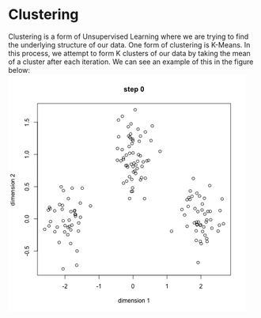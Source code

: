 # Clustering

Clustering is a form of Unsupervised Learning where we are trying to find the underlying structure of our data. One form of clustering is K-Means. In this process, we attempt to form K clusters of our data by taking the mean of a cluster after each iteration. We can see an example of this in the figure below:
![K-Means](/images/kmeans_animation.gif?raw=true "K-Means")
